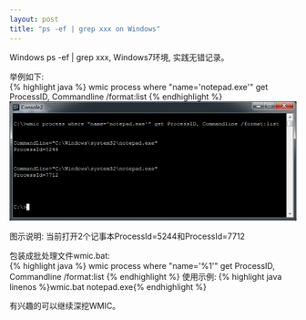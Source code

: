 ```yaml
---
layout: post
title: "ps -ef | grep xxx on Windows"
---
```


Windows ps -ef | grep xxx, Windows7环境, 实践无错记录。

举例如下: <br>
{% highlight java %}
wmic process where "name='notepad.exe'" get ProcessID, Commandline /format:list
{% endhighlight %}
![示例](/images/psefgrepxxx.png)

图示说明: 当前打开2个记事本ProcessId=5244和ProcessId=7712<br>

包装成批处理文件wmic.bat: <br>
{% highlight java %}
wmic process where "name='%1'" get ProcessID, Commandline /format:list
{% endhighlight %}
使用示例: {% highlight java linenos %}wmic.bat notepad.exe{% endhighlight %}

有兴趣的可以继续深挖WMIC。
